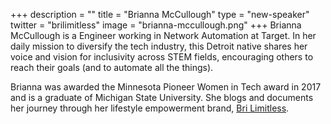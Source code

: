 +++
description = ""
title = "Brianna McCullough"
type = "new-speaker"
twitter = "brilimitless"
image = "brianna-mccullough.png"
+++
Brianna McCullough is a Engineer working in Network Automation at Target. In her daily mission to diversify the tech industry, this Detroit native shares her voice and vision for inclusivity across STEM fields, encouraging others to reach their goals (and to automate all the things).

Brianna was awarded the Minnesota Pioneer Women in Tech award in 2017 and is a graduate of Michigan State University. She blogs and documents her journey through her lifestyle empowerment brand, [Bri Limitless](https://www.brilimitless.com/).